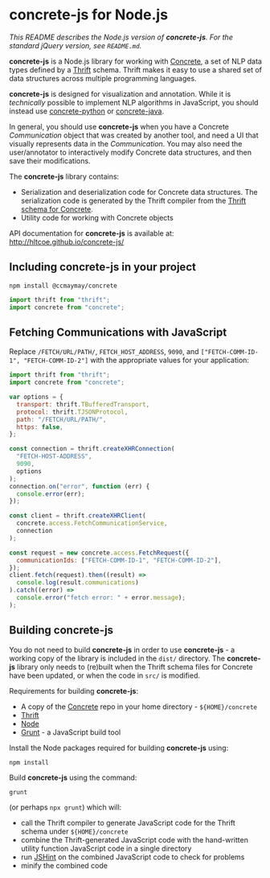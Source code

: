 concrete-js for Node.js
=======================

*This README describes the Node.js version of **concrete-js**.
For the standard jQuery version, see `README.md`.*

**concrete-js** is a Node.js library for working with
[Concrete](https://github.com/hltcoe/concrete), a set of NLP data
types defined by a [Thrift](https://thrift.apache.org) schema.  Thrift
makes it easy to use a shared set of data structures across multiple
programming languages.

**concrete-js** is designed for visualization and annotation.
While it is *technically* possible to implement NLP algorithms in
JavaScript, you should instead use
[concrete-python](https://github.com/hltcoe/concrete-python) or
[concrete-java](https://github.com/hltcoe/concrete-java).

In general, you should use **concrete-js** when you have a Concrete
*Communication* object that was created by another tool, and need a UI
that visually represents data in the *Communication*.  You may also
need the user/annotator to interactively modify Concrete data
structures, and then save their modifications.

The **concrete-js** library contains:

- Serialization and deserialization code for Concrete data structures.
  The serialization code is generated by the Thrift compiler from the
  [Thrift schema for Concrete](http://hltcoe.github.io/concrete/schema/).
- Utility code for working with Concrete objects

API documentation for **concrete-js** is available at:
http://hltcoe.github.io/concrete-js/


Including concrete-js in your project
-------------------------------------

```
npm install @ccmaymay/concrete
```

```javascript
import thrift from "thrift";
import concrete from "concrete";
```


Fetching Communications with JavaScript
---------------------------------------

Replace `/FETCH/URL/PATH/`, `FETCH_HOST_ADDRESS`, `9090`, and
`["FETCH-COMM-ID-1", "FETCH-COMM-ID-2"]` with the appropriate values
for your application:

```javascript
import thrift from "thrift";
import concrete from "concrete";

var options = {
  transport: thrift.TBufferedTransport,
  protocol: thrift.TJSONProtocol,
  path: "/FETCH/URL/PATH/",
  https: false,
};

const connection = thrift.createXHRConnection(
  "FETCH-HOST-ADDRESS",
  9090,
  options
);
connection.on("error", function (err) {
  console.error(err);
});

const client = thrift.createXHRClient(
  concrete.access.FetchCommunicationService,
  connection
);

const request = new concrete.access.FetchRequest({
  communicationIds: ["FETCH-COMM-ID-1", "FETCH-COMM-ID-2"],
});
client.fetch(request).then((result) =>
  console.log(result.communications)
).catch((error) =>
  console.error("fetch error: " + error.message);
);
```

Building concrete-js
--------------------

You do not need to build **concrete-js** in order to use
**concrete-js** - a working copy of the library is included in the
`dist/` directory.  The **concrete-js** library only needs to
(re)built when the Thrift schema files for Concrete have been updated,
or when the code in `src/` is modified.

Requirements for building **concrete-js**:

* A copy of the [Concrete](https://github.com/hltcoe/concrete)
  repo in your home directory - ```${HOME}/concrete```
* [Thrift](https://thrift.apache.org)
* [Node](http://nodejs.org)
* [Grunt](http://gruntjs.com) - a JavaScript build tool

Install the Node packages required for building **concrete-js** using:

```
npm install
```

Build **concrete-js** using the command:

```
grunt
```

(or perhaps `npx grunt`) which will:

* call the Thrift compiler to generate JavaScript code for the Thrift schema under ```${HOME}/concrete```
* combine the Thrift-generated JavaScript code with the hand-written utility function JavaScript code in a single directory
* run [JSHint](http://www.jshint.com) on the combined JavaScript code to check for problems
* minify the combined code
